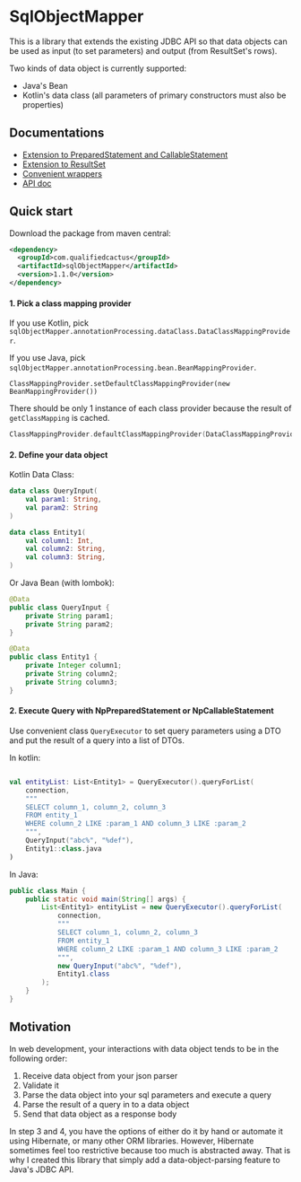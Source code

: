 # SqlObjectMapper

This is a library that extends the existing JDBC API 
so that data objects can be used as input (to set parameters) and output (from ResultSet's rows).

Two kinds of data object is currently supported:
* Java's Bean
* Kotlin's data class (all parameters of primary constructors must also be properties)

## Documentations

* [Extension to PreparedStatement and CallableStatement](documentations/NpStatement.md)
* [Extension to ResultSet](documentations/MappedResultSet.md)
* [Convenient wrappers](documentations/Wrappers.md)
* [API doc](https://qualified-cactus.github.io/SqlObjectMapper/)


## Quick start

Download the package from maven central:

```xml
<dependency>
  <groupId>com.qualifiedcactus</groupId>
  <artifactId>sqlObjectMapper</artifactId>
  <version>1.1.0</version>
</dependency>
```

#### 1. Pick a class mapping provider

If you use Kotlin, pick `sqlObjectMapper.annotationProcessing.dataClass.DataClassMappingProvider`.



If you use Java, pick `sqlObjectMapper.annotationProcessing.bean.BeanMappingProvider`.
```
ClassMappingProvider.setDefaultClassMappingProvider(new BeanMappingProvider())
```
There should be only 1 instance of each class provider because the result of `getClassMapping` is cached.

```kotlin
ClassMappingProvider.defaultClassMappingProvider(DataClassMappingProvider())
```

#### 2. Define your data object

Kotlin Data Class:

```kotlin
data class QueryInput(
    val param1: String,
    val param2: String
)

data class Entity1(
    val column1: Int,
    val column2: String,
    val column3: String,
)
```

Or Java Bean (with lombok):

```java
@Data
public class QueryInput {
    private String param1;
    private String param2;
}

@Data
public class Entity1 {
    private Integer column1;
    private String column2;
    private String column3;
}
```

#### 2. Execute Query with NpPreparedStatement or NpCallableStatement

Use convenient class `QueryExecutor` to set query parameters using a DTO 
and put the result of a query into a list of DTOs.

In kotlin:

```kotlin

val entityList: List<Entity1> = QueryExecutor().queryForList(
    connection, 
    """
    SELECT column_1, column_2, column_3 
    FROM entity_1 
    WHERE column_2 LIKE :param_1 AND column_3 LIKE :param_2
    """,
    QueryInput("abc%", "%def"),
    Entity1::class.java
)
```

In Java:

```java
public class Main {
    public static void main(String[] args) {
        List<Entity1> entityList = new QueryExecutor().queryForList(
            connection,
            """
            SELECT column_1, column_2, column_3
            FROM entity_1
            WHERE column_2 LIKE :param_1 AND column_3 LIKE :param_2
            """,
            new QueryInput("abc%", "%def"),
            Entity1.class
        );
    }
}
```




## Motivation

In web development, your interactions with data object tends to be in the following order:

1. Receive data object from your json parser
2. Validate it
3. Parse the data object into your sql parameters and execute a query
4. Parse the result of a query in to a data object
5. Send that data object as a response body

In step 3 and 4, you have the options of either do it by hand or automate it using Hibernate,
or many other ORM libraries. However, Hibernate sometimes feel too restrictive
because too much is abstracted away. That is why I created this library that
simply add a data-object-parsing feature to Java's JDBC API.

